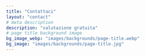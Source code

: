 ```yaml
---
title: "Contattaci"
layout: "contact"
# meta description
description: "valutazione gratuita"
# page title background image
bg_image_webp: "images/backgrounds/page-title.webp"
bg_image: "images/backgrounds/page-title.jpg"
---
```


